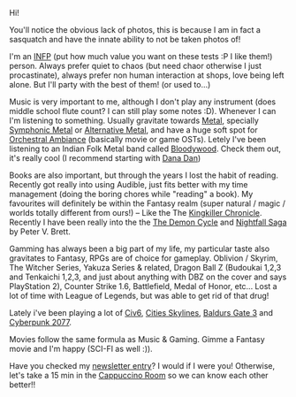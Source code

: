 Hi!

You'll notice the obvious lack of photos, this is because I am in fact a sasquatch and have the innate ability to not be taken photos of!

I'm an [INFP](https://www.16personalities.com/profiles/0d33fe398bb9c) (put how much value you want on these tests :P I like them!) person. Always prefer quiet to chaos (but need chaor otherwise I just procastinate), always prefer non human interaction at shops, love being left alone. But I'll party with the best of them! (or used to...)

Music is very important to me, although I don't play any instrument (does middle school flute count? I can still play some notes :D).
Whenever I can I'm listening to something. Usually gravitate towards [Metal](https://open.spotify.com/playlist/37i9dQZF1EQpgT26jgbgRI?si=bdc1f631dee344aa), specially [Symphonic Metal](https://open.spotify.com/playlist/37i9dQZF1EIZ5s2nG9Fg6W?si=11ce89d733f24281) or [Alternative Metal](https://open.spotify.com/playlist/37i9dQZF1E4jXFV0KMR1gU?si=5911486e26114256), and have a huge soft spot for [Orchestral Ambiance](https://open.spotify.com/playlist/37i9dQZF1E4uKCMTxi0uJx?si=c68b7f17cfaf4161) (basically movie or game OSTs). Letely I've been listening to an Indian Folk Metal band called [Bloodywood](https://www.youtube.com/@Bloodywood). Check them out, it's really cool (I recommend starting with [Dana Dan](https://www.youtube.com/watch?v=a65A626Ed20))

Books are also important, but through the years I lost the habit of reading. Recently got really into using Audible, just fits better with my time management (doing the boring chores while "reading" a book).
My favourites will definitely be within the Fantasy realm (super natural / magic / worlds totally different from ours!) – Like the The [Kingkiller Chronicle](https://www.goodreads.com/series/45262-the-kingkiller-chronicle). Recently I have been really into the the [The Demon Cycle](https://www.goodreads.com/series/46817-the-demon-cycle) and [Nightfall Saga](https://www.goodreads.com/series/321852-nightfall-saga) by Peter V. Brett.

Gamming has always been a big part of my life, my particular taste also gravitates to Fantasy, RPGs are of choice for gameplay.
Oblivion / Skyrim, The Witcher Series, Yakuza Series & related, Dragon Ball Z (Budoukai 1,2,3 and Tenkaichi 1,2,3, and just about anything with DBZ on the cover and says PlayStation 2), Counter Strike 1.6, Battlefield, Medal of Honor, etc...
Lost a lot of time with League of Legends, but was able to get rid of that drug!

Lately i've been playing a lot of [Civ6](https://civilization.2k.com/), [Cities Skylines](https://www.paradoxinteractive.com/games/cities-skylines-ii/about), [Baldurs Gate 3](https://baldursgate3.game/) and [Cyberpunk 2077](https://www.cyberpunk.net/pt/en/).

Movies follow the same formula as Music & Gaming. Gimme a Fantasy movie and I'm happy (SCI-FI as well :)).

Have you checked my [newsletter entry](http://gls-group.nst.gls-germany.com/NEWSLETTER/en/2021/september/my-chapter/rodrigo-lopes)? I would if I were you! Otherwise, let's take a 15 min in the [Cappuccino Room](https://teams.microsoft.com/l/channel/19%3ab8dfc45823624a89bb0e6d846ddbed08%40thread.tacv2/Cappuccino%2520room?groupId=94a755ca-a579-4eec-b381-bd4738dbcd51&tenantId=e6170c30-202d-4926-b525-b8b882873f3b) so we can know each other better!!
